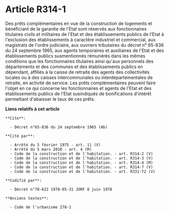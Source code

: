 # Article R314-1

Des prêts complémentaires en vue de la construction de logements et bénéficiant de la garantie de l'Etat sont réservés aux
fonctionnaires titulaires civils et militaires de l'Etat et des établissements publics de l'Etat à l'exclusion des
établissements à caractère industriel et commercial, aux magistrats de l'ordre judiciaire, aux ouvriers tributaires du décret
n° 65-836 du 24 septembre 1965, aux agents temporaires et auxiliaires de l'Etat et des établissements publics susmentionnés
rémunérés dans les mêmes conditions que les fonctionnaires titulaires ainsi qu'aux personnels des départements et des
communes et des établissements publics en dépendant, affiliés à la caisse de retraite des agents des collectivités locales ou
à des caisses intercommunales ou interdépartementales de retraite, en activité de service. Les prêts complémentaires peuvent
faire l'objet en ce qui concerne les fonctionnaires et agents de l'Etat et des établissements publics de l'Etat susindiqués
de bonifications d'intérêt permettant d'abaisser le taux de ces prêts.

**Liens relatifs à cet article**

	**Cite**:

	  - Décret n°65-836 du 24 septembre 1965 (Ab)

	**Cité par**:

	  - Arrêté du 5 février 1975 - art. 11 (V)
	  - Arrêté du 5 mars 2010 - art. 4 (M)
	  - Code de la construction et de l'habitation. - art. R314-2 (V)
	  - Code de la construction et de l'habitation. - art. R314-3 (V)
	  - Code de la construction et de l'habitation. - art. R314-4 (M)
	  - Code de la construction et de l'habitation. - art. R314-7 (V)
	  - Code de la construction et de l'habitation. - art. R331-72 (V)

	**Codifié par**:

	  - Décret n°78-622 1978-05-31 JORF 8 juin 1978

	**Anciens textes**:

	  - Code de l'urbanisme 278-1
